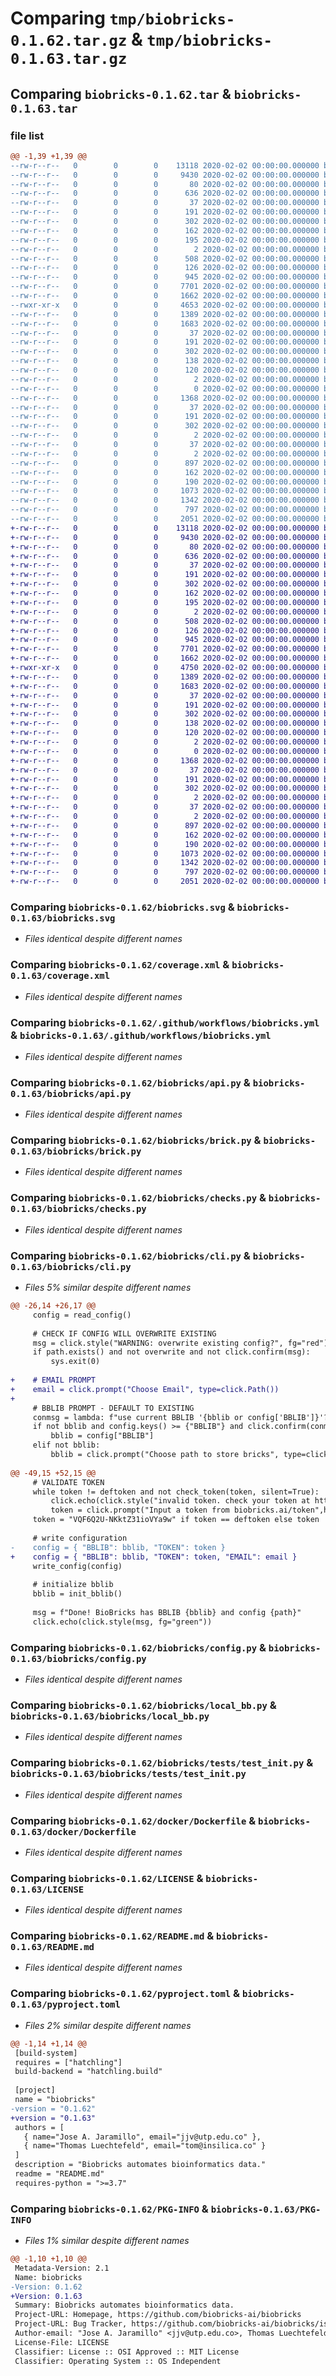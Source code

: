 # Comparing `tmp/biobricks-0.1.62.tar.gz` & `tmp/biobricks-0.1.63.tar.gz`

## Comparing `biobricks-0.1.62.tar` & `biobricks-0.1.63.tar`

### file list

```diff
@@ -1,39 +1,39 @@
--rw-r--r--   0        0        0    13118 2020-02-02 00:00:00.000000 biobricks-0.1.62/biobricks.svg
--rw-r--r--   0        0        0     9430 2020-02-02 00:00:00.000000 biobricks-0.1.62/coverage.xml
--rw-r--r--   0        0        0       80 2020-02-02 00:00:00.000000 biobricks-0.1.62/requirements.txt
--rw-r--r--   0        0        0      636 2020-02-02 00:00:00.000000 biobricks-0.1.62/.github/workflows/biobricks.yml
--rw-r--r--   0        0        0       37 2020-02-02 00:00:00.000000 biobricks-0.1.62/.pytest_cache/.gitignore
--rw-r--r--   0        0        0      191 2020-02-02 00:00:00.000000 biobricks-0.1.62/.pytest_cache/CACHEDIR.TAG
--rw-r--r--   0        0        0      302 2020-02-02 00:00:00.000000 biobricks-0.1.62/.pytest_cache/README.md
--rw-r--r--   0        0        0      162 2020-02-02 00:00:00.000000 biobricks-0.1.62/.pytest_cache/v/cache/lastfailed
--rw-r--r--   0        0        0      195 2020-02-02 00:00:00.000000 biobricks-0.1.62/.pytest_cache/v/cache/nodeids
--rw-r--r--   0        0        0        2 2020-02-02 00:00:00.000000 biobricks-0.1.62/.pytest_cache/v/cache/stepwise
--rw-r--r--   0        0        0      508 2020-02-02 00:00:00.000000 biobricks-0.1.62/.vscode/tasks.json
--rw-r--r--   0        0        0      126 2020-02-02 00:00:00.000000 biobricks-0.1.62/biobricks/__init__.py
--rw-r--r--   0        0        0      945 2020-02-02 00:00:00.000000 biobricks-0.1.62/biobricks/api.py
--rw-r--r--   0        0        0     7701 2020-02-02 00:00:00.000000 biobricks-0.1.62/biobricks/brick.py
--rw-r--r--   0        0        0     1662 2020-02-02 00:00:00.000000 biobricks-0.1.62/biobricks/checks.py
--rwxr-xr-x   0        0        0     4653 2020-02-02 00:00:00.000000 biobricks-0.1.62/biobricks/cli.py
--rw-r--r--   0        0        0     1389 2020-02-02 00:00:00.000000 biobricks-0.1.62/biobricks/config.py
--rw-r--r--   0        0        0     1683 2020-02-02 00:00:00.000000 biobricks-0.1.62/biobricks/local_bb.py
--rw-r--r--   0        0        0       37 2020-02-02 00:00:00.000000 biobricks-0.1.62/biobricks/.pytest_cache/.gitignore
--rw-r--r--   0        0        0      191 2020-02-02 00:00:00.000000 biobricks-0.1.62/biobricks/.pytest_cache/CACHEDIR.TAG
--rw-r--r--   0        0        0      302 2020-02-02 00:00:00.000000 biobricks-0.1.62/biobricks/.pytest_cache/README.md
--rw-r--r--   0        0        0      138 2020-02-02 00:00:00.000000 biobricks-0.1.62/biobricks/.pytest_cache/v/cache/lastfailed
--rw-r--r--   0        0        0      120 2020-02-02 00:00:00.000000 biobricks-0.1.62/biobricks/.pytest_cache/v/cache/nodeids
--rw-r--r--   0        0        0        2 2020-02-02 00:00:00.000000 biobricks-0.1.62/biobricks/.pytest_cache/v/cache/stepwise
--rw-r--r--   0        0        0        0 2020-02-02 00:00:00.000000 biobricks-0.1.62/biobricks/tests/__init__.py
--rw-r--r--   0        0        0     1368 2020-02-02 00:00:00.000000 biobricks-0.1.62/biobricks/tests/test_init.py
--rw-r--r--   0        0        0       37 2020-02-02 00:00:00.000000 biobricks-0.1.62/biobricks/tests/.pytest_cache/.gitignore
--rw-r--r--   0        0        0      191 2020-02-02 00:00:00.000000 biobricks-0.1.62/biobricks/tests/.pytest_cache/CACHEDIR.TAG
--rw-r--r--   0        0        0      302 2020-02-02 00:00:00.000000 biobricks-0.1.62/biobricks/tests/.pytest_cache/README.md
--rw-r--r--   0        0        0        2 2020-02-02 00:00:00.000000 biobricks-0.1.62/biobricks/tests/.pytest_cache/v/cache/lastfailed
--rw-r--r--   0        0        0       37 2020-02-02 00:00:00.000000 biobricks-0.1.62/biobricks/tests/.pytest_cache/v/cache/nodeids
--rw-r--r--   0        0        0        2 2020-02-02 00:00:00.000000 biobricks-0.1.62/biobricks/tests/.pytest_cache/v/cache/stepwise
--rw-r--r--   0        0        0      897 2020-02-02 00:00:00.000000 biobricks-0.1.62/docker/Dockerfile
--rw-r--r--   0        0        0      162 2020-02-02 00:00:00.000000 biobricks-0.1.62/docker/test.sh
--rw-r--r--   0        0        0      190 2020-02-02 00:00:00.000000 biobricks-0.1.62/.gitignore
--rw-r--r--   0        0        0     1073 2020-02-02 00:00:00.000000 biobricks-0.1.62/LICENSE
--rw-r--r--   0        0        0     1342 2020-02-02 00:00:00.000000 biobricks-0.1.62/README.md
--rw-r--r--   0        0        0      797 2020-02-02 00:00:00.000000 biobricks-0.1.62/pyproject.toml
--rw-r--r--   0        0        0     2051 2020-02-02 00:00:00.000000 biobricks-0.1.62/PKG-INFO
+-rw-r--r--   0        0        0    13118 2020-02-02 00:00:00.000000 biobricks-0.1.63/biobricks.svg
+-rw-r--r--   0        0        0     9430 2020-02-02 00:00:00.000000 biobricks-0.1.63/coverage.xml
+-rw-r--r--   0        0        0       80 2020-02-02 00:00:00.000000 biobricks-0.1.63/requirements.txt
+-rw-r--r--   0        0        0      636 2020-02-02 00:00:00.000000 biobricks-0.1.63/.github/workflows/biobricks.yml
+-rw-r--r--   0        0        0       37 2020-02-02 00:00:00.000000 biobricks-0.1.63/.pytest_cache/.gitignore
+-rw-r--r--   0        0        0      191 2020-02-02 00:00:00.000000 biobricks-0.1.63/.pytest_cache/CACHEDIR.TAG
+-rw-r--r--   0        0        0      302 2020-02-02 00:00:00.000000 biobricks-0.1.63/.pytest_cache/README.md
+-rw-r--r--   0        0        0      162 2020-02-02 00:00:00.000000 biobricks-0.1.63/.pytest_cache/v/cache/lastfailed
+-rw-r--r--   0        0        0      195 2020-02-02 00:00:00.000000 biobricks-0.1.63/.pytest_cache/v/cache/nodeids
+-rw-r--r--   0        0        0        2 2020-02-02 00:00:00.000000 biobricks-0.1.63/.pytest_cache/v/cache/stepwise
+-rw-r--r--   0        0        0      508 2020-02-02 00:00:00.000000 biobricks-0.1.63/.vscode/tasks.json
+-rw-r--r--   0        0        0      126 2020-02-02 00:00:00.000000 biobricks-0.1.63/biobricks/__init__.py
+-rw-r--r--   0        0        0      945 2020-02-02 00:00:00.000000 biobricks-0.1.63/biobricks/api.py
+-rw-r--r--   0        0        0     7701 2020-02-02 00:00:00.000000 biobricks-0.1.63/biobricks/brick.py
+-rw-r--r--   0        0        0     1662 2020-02-02 00:00:00.000000 biobricks-0.1.63/biobricks/checks.py
+-rwxr-xr-x   0        0        0     4750 2020-02-02 00:00:00.000000 biobricks-0.1.63/biobricks/cli.py
+-rw-r--r--   0        0        0     1389 2020-02-02 00:00:00.000000 biobricks-0.1.63/biobricks/config.py
+-rw-r--r--   0        0        0     1683 2020-02-02 00:00:00.000000 biobricks-0.1.63/biobricks/local_bb.py
+-rw-r--r--   0        0        0       37 2020-02-02 00:00:00.000000 biobricks-0.1.63/biobricks/.pytest_cache/.gitignore
+-rw-r--r--   0        0        0      191 2020-02-02 00:00:00.000000 biobricks-0.1.63/biobricks/.pytest_cache/CACHEDIR.TAG
+-rw-r--r--   0        0        0      302 2020-02-02 00:00:00.000000 biobricks-0.1.63/biobricks/.pytest_cache/README.md
+-rw-r--r--   0        0        0      138 2020-02-02 00:00:00.000000 biobricks-0.1.63/biobricks/.pytest_cache/v/cache/lastfailed
+-rw-r--r--   0        0        0      120 2020-02-02 00:00:00.000000 biobricks-0.1.63/biobricks/.pytest_cache/v/cache/nodeids
+-rw-r--r--   0        0        0        2 2020-02-02 00:00:00.000000 biobricks-0.1.63/biobricks/.pytest_cache/v/cache/stepwise
+-rw-r--r--   0        0        0        0 2020-02-02 00:00:00.000000 biobricks-0.1.63/biobricks/tests/__init__.py
+-rw-r--r--   0        0        0     1368 2020-02-02 00:00:00.000000 biobricks-0.1.63/biobricks/tests/test_init.py
+-rw-r--r--   0        0        0       37 2020-02-02 00:00:00.000000 biobricks-0.1.63/biobricks/tests/.pytest_cache/.gitignore
+-rw-r--r--   0        0        0      191 2020-02-02 00:00:00.000000 biobricks-0.1.63/biobricks/tests/.pytest_cache/CACHEDIR.TAG
+-rw-r--r--   0        0        0      302 2020-02-02 00:00:00.000000 biobricks-0.1.63/biobricks/tests/.pytest_cache/README.md
+-rw-r--r--   0        0        0        2 2020-02-02 00:00:00.000000 biobricks-0.1.63/biobricks/tests/.pytest_cache/v/cache/lastfailed
+-rw-r--r--   0        0        0       37 2020-02-02 00:00:00.000000 biobricks-0.1.63/biobricks/tests/.pytest_cache/v/cache/nodeids
+-rw-r--r--   0        0        0        2 2020-02-02 00:00:00.000000 biobricks-0.1.63/biobricks/tests/.pytest_cache/v/cache/stepwise
+-rw-r--r--   0        0        0      897 2020-02-02 00:00:00.000000 biobricks-0.1.63/docker/Dockerfile
+-rw-r--r--   0        0        0      162 2020-02-02 00:00:00.000000 biobricks-0.1.63/docker/test.sh
+-rw-r--r--   0        0        0      190 2020-02-02 00:00:00.000000 biobricks-0.1.63/.gitignore
+-rw-r--r--   0        0        0     1073 2020-02-02 00:00:00.000000 biobricks-0.1.63/LICENSE
+-rw-r--r--   0        0        0     1342 2020-02-02 00:00:00.000000 biobricks-0.1.63/README.md
+-rw-r--r--   0        0        0      797 2020-02-02 00:00:00.000000 biobricks-0.1.63/pyproject.toml
+-rw-r--r--   0        0        0     2051 2020-02-02 00:00:00.000000 biobricks-0.1.63/PKG-INFO
```

### Comparing `biobricks-0.1.62/biobricks.svg` & `biobricks-0.1.63/biobricks.svg`

 * *Files identical despite different names*

### Comparing `biobricks-0.1.62/coverage.xml` & `biobricks-0.1.63/coverage.xml`

 * *Files identical despite different names*

### Comparing `biobricks-0.1.62/.github/workflows/biobricks.yml` & `biobricks-0.1.63/.github/workflows/biobricks.yml`

 * *Files identical despite different names*

### Comparing `biobricks-0.1.62/biobricks/api.py` & `biobricks-0.1.63/biobricks/api.py`

 * *Files identical despite different names*

### Comparing `biobricks-0.1.62/biobricks/brick.py` & `biobricks-0.1.63/biobricks/brick.py`

 * *Files identical despite different names*

### Comparing `biobricks-0.1.62/biobricks/checks.py` & `biobricks-0.1.63/biobricks/checks.py`

 * *Files identical despite different names*

### Comparing `biobricks-0.1.62/biobricks/cli.py` & `biobricks-0.1.63/biobricks/cli.py`

 * *Files 5% similar despite different names*

```diff
@@ -26,14 +26,17 @@
     config = read_config()
 
     # CHECK IF CONFIG WILL OVERWRITE EXISTING
     msg = click.style("WARNING: overwrite existing config?", fg="red")
     if path.exists() and not overwrite and not click.confirm(msg):
         sys.exit(0)
     
+    # EMAIL PROMPT 
+    email = click.prompt("Choose Email", type=click.Path())
+
     # BBLIB PROMPT - DEFAULT TO EXISTING
     conmsg = lambda: f"use current BBLIB '{bblib or config['BBLIB']}'?"
     if not bblib and config.keys() >= {"BBLIB"} and click.confirm(conmsg(), default=True):
         bblib = config["BBLIB"]
     elif not bblib:
         bblib = click.prompt("Choose path to store bricks", type=click.Path())
 
@@ -49,15 +52,15 @@
     # VALIDATE TOKEN    
     while token != deftoken and not check_token(token, silent=True):
         click.echo(click.style("invalid token. check your token at https://biobricks.ai/token", fg="red"))
         token = click.prompt("Input a token from biobricks.ai/token",hide_input=True, default=deftoken)
     token = "VQF6Q2U-NKktZ31ioVYa9w" if token == deftoken else token
 
     # write configuration
-    config = { "BBLIB": bblib, "TOKEN": token }
+    config = { "BBLIB": bblib, "TOKEN": token, "EMAIL": email }
     write_config(config)
 
     # initialize bblib
     bblib = init_bblib()
 
     msg = f"Done! BioBricks has BBLIB {bblib} and config {path}"
     click.echo(click.style(msg, fg="green"))
```

### Comparing `biobricks-0.1.62/biobricks/config.py` & `biobricks-0.1.63/biobricks/config.py`

 * *Files identical despite different names*

### Comparing `biobricks-0.1.62/biobricks/local_bb.py` & `biobricks-0.1.63/biobricks/local_bb.py`

 * *Files identical despite different names*

### Comparing `biobricks-0.1.62/biobricks/tests/test_init.py` & `biobricks-0.1.63/biobricks/tests/test_init.py`

 * *Files identical despite different names*

### Comparing `biobricks-0.1.62/docker/Dockerfile` & `biobricks-0.1.63/docker/Dockerfile`

 * *Files identical despite different names*

### Comparing `biobricks-0.1.62/LICENSE` & `biobricks-0.1.63/LICENSE`

 * *Files identical despite different names*

### Comparing `biobricks-0.1.62/README.md` & `biobricks-0.1.63/README.md`

 * *Files identical despite different names*

### Comparing `biobricks-0.1.62/pyproject.toml` & `biobricks-0.1.63/pyproject.toml`

 * *Files 2% similar despite different names*

```diff
@@ -1,14 +1,14 @@
 [build-system]
 requires = ["hatchling"]
 build-backend = "hatchling.build"
 
 [project]
 name = "biobricks"
-version = "0.1.62"
+version = "0.1.63"
 authors = [
   { name="Jose A. Jaramillo", email="jjv@utp.edu.co" },
   { name="Thomas Luechtefeld", email="tom@insilica.co" }
 ]
 description = "Biobricks automates bioinformatics data."
 readme = "README.md"
 requires-python = ">=3.7"
```

### Comparing `biobricks-0.1.62/PKG-INFO` & `biobricks-0.1.63/PKG-INFO`

 * *Files 1% similar despite different names*

```diff
@@ -1,10 +1,10 @@
 Metadata-Version: 2.1
 Name: biobricks
-Version: 0.1.62
+Version: 0.1.63
 Summary: Biobricks automates bioinformatics data.
 Project-URL: Homepage, https://github.com/biobricks-ai/biobricks
 Project-URL: Bug Tracker, https://github.com/biobricks-ai/biobricks/issues
 Author-email: "Jose A. Jaramillo" <jjv@utp.edu.co>, Thomas Luechtefeld <tom@insilica.co>
 License-File: LICENSE
 Classifier: License :: OSI Approved :: MIT License
 Classifier: Operating System :: OS Independent
```

